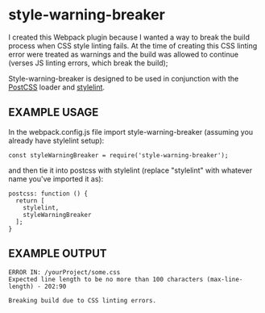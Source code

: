 # style-warning-breaker

I created this Webpack plugin because I wanted a way to break the build process when CSS style linting fails. At the time of creating this CSS linting error were treated as warnings and the build was allowed to continue (verses JS linting errors, which break the build);


Style-warning-breaker is designed to be used in conjunction with the [PostCSS](https://github.com/postcss/postcss) loader and [stylelint](https://github.com/stylelint/stylelint).

## EXAMPLE USAGE

In the webpack.config.js file import style-warning-breaker (assuming you already have stylelint setup):

```
const styleWarningBreaker = require('style-warning-breaker');
```

and then tie it into postcss with stylelint (replace "stylelint" with whatever name you've imported it as):

```
postcss: function () {
  return [
    stylelint,
    styleWarningBreaker
  ];
}
```
## EXAMPLE OUTPUT

```
ERROR IN: /yourProject/some.css
Expected line length to be no more than 100 characters (max-line-length) - 202:90

Breaking build due to CSS linting errors.
```
